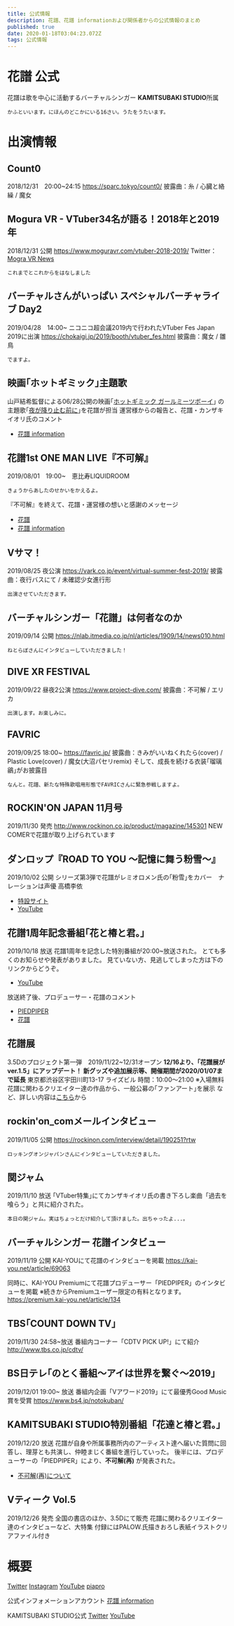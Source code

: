 ```yaml
---
title: 公式情報
description: 花譜、花譜 informationおよび関係者からの公式情報のまとめ
published: true
date: 2020-01-18T03:04:23.072Z
tags: 公式情報
---
```


# 花譜 公式

花譜は歌を中心に活動するバーチャルシンガー
**KAMITSUBAKI STUDIO**所属

`かふといいます。にほんのどこかにいる16さい。うたをうたいます。 `

# 出演情報
## Count0
2018/12/31　20:00~24:15
https://sparc.tokyo/count0/
披露曲：糸 / 心臓と絡繰 / 魔女

## Mogura VR - VTuber34名が語る！2018年と2019年
2018/12/31 公開
https://www.moguravr.com/vtuber-2018-2019/
Twitter：[Mogra VR News](https://twitter.com/MoguraVR)

`これまでとこれからをはなしました`

## バーチャルさんがいっぱい スペシャルバーチャライブ Day2
2019/04/28　14:00~
ニコニコ超会議2019内で行われたVTuber Fes Japan 2019に出演
https://chokaigi.jp/2019/booth/vtuber_fes.html
披露曲：魔女 / 雛鳥

`でますよ。`

## 映画｢ホットギミック｣主題歌
山戸結希監督による06/28公開の映画｢[ホットギミック ガールミーツボーイ](http://www.hotgimmick-movie.com/)｣
の主題歌｢[夜が降り止む前に](https://www.youtube.com/watch?v=dledRqPTNT8)｣を花譜が担当
運営様からの報告と、花譜・カンザキイオリ氏のコメント
- [花譜 information](https://twitter.com/kaf_info/status/1122999019129597952)


## 花譜1st ONE MAN LIVE『不可解』
2019/08/01　19:00~　恵比寿LIQUIDROOM

`きょうからあしたのせかいをかえるよ。`

『不可解』を終えて、花譜・運営様の想いと感謝のメッセージ
- [花譜](https://twitter.com/virtual_kaf/status/1157206946291703808?s=20)
- [花譜 information](https://twitter.com/kaf_info/status/1157215393666068486)

## Vサマ！
2019/08/25 夜公演
https://vark.co.jp/event/virtual-summer-fest-2019/
披露曲：夜行バスにて / 未確認少女進行形

`出演させていただきます。`

## バーチャルシンガー「花譜」は何者なのか 
2019/09/14 公開
https://nlab.itmedia.co.jp/nl/articles/1909/14/news010.html

`ねとらぼさんにインタビューしていただきました！`

## DIVE XR FESTIVAL
2019/09/22 昼夜2公演
https://www.project-dive.com/
披露曲：不可解 / エリカ

`出演します。お楽しみに。`

## FAVRIC
2019/09/25 18:00~
https://favric.jp/
披露曲：きみがいいねくれたら(cover) / Plastic Love(cover) / 魔女(大沼パセリremix)
そして、成長を続ける衣装｢瑠璃鶲｣がお披露目

`なんと。花譜、新たな特殊歌唱用形態でFAVRICさんに緊急参戦しますよ。`

## ROCKIN'ON JAPAN 11月号
2019/11/30 発売
http://www.rockinon.co.jp/product/magazine/145301
NEW COMERで花譜が取り上げられています

## ダンロップ『ROAD TO YOU 〜記憶に舞う粉雪〜』
2019/10/02 公開
シリーズ第3弾で花譜がレミオロメン氏の｢粉雪｣をカバー　ナレーションは声優 高橋李依
- [特設サイト](https://tyre.dunlop.co.jp/roadtoyou/?utm_source=twitter&utm_medium=promoTweetWCard&utm_campaign=roadtoyou2019)
- [YouTube](https://www.youtube.com/watch?v=_DidUzA7l_0&feature=youtu.be)

## 花譜1周年記念番組｢花と椿と君。｣
2019/10/18 放送
花譜1周年を記念した特別番組が20:00~放送された。
とても多くのお知らせや発表がありました。
見ていない方、見逃してしまった方は下のリンクからどうぞ。
- [YouTube](https://youtu.be/efLaBMZXgHM)

放送終了後、プロデューサー・花譜のコメント
- [PIEDPIPER](https://twitter.com/PIEDPIPER2045/status/1185170847448752128)
- [花譜](https://twitter.com/virtual_kaf/status/1185164537122607105)

## 花譜展
3.5Dのプロジェクト第一弾　2019/11/22~12/31オープン
**12/16より、「花譜展がver.1.5」にアップデート！
新グッズや追加展示等、開催期間が2020/01/07まで延長**
東京都渋谷区宇田川町13-17 ライズビル
時間：10:00〜21:00
※入場無料
花譜に関わるクリエイター達の作品から、一般公募の｢ファンアート｣を展示
など、詳しい内容は[こちら](https://note.com/futashika/n/n803db37ac3fb)から

## rockin'on_comメールインタビュー
2019/11/05 公開
https://rockinon.com/interview/detail/190251?rtw

`ロッキングオンジャパンさんにインタビューしていただきました。`

## 関ジャム
2019/11/10 放送
｢VTuber特集｣にてカンザキイオリ氏の書き下ろし楽曲「過去を喰らう」と共に紹介された。

`本日の関ジャム。実はちょっとだけ紹介して頂けました。出ちゃったよ...。`

## バーチャルシンガー 花譜インタビュー
2019/11/19 公開
KAI-YOUにて花譜のインタビューを掲載
https://kai-you.net/article/69063

同時に、KAI-YOU Premiumにて花譜プロデューサー「PIEDPIPER」のインタビューを掲載
※続きからPremiumユーザー限定の有料となります。
https://premium.kai-you.net/article/134

## TBS｢COUNT DOWN TV｣
2019/11/30 24:58~放送
番組内コーナー「CDTV PICK UP!」にて紹介
http://www.tbs.co.jp/cdtv/

## BS日テレ｢のとく番組～アイは世界を繋ぐ～2019｣
2019/12/01 19:00~ 放送
番組内企画「Vアワード2019」にて最優秀Good Music賞を受賞
https://www.bs4.jp/notokuban/

## KAMITSUBAKI STUDIO特別番組「花達と椿と君。」
2019/12/20 放送
花譜が自身や所属事務所内のアーティスト達へ届いた質問に回答し、理芽とも共演し、仲睦まじく番組を進行していった。
後半には、プロデューサーの「PIEDPIPER」により、**不可解(再)** が発表された。
- [不可解(再)について](https://note.com/futashika/n/need416247911#)

## Vティーク Vol.5
2019/12/26 発売
全国の書店のほか、3.5Dにて販売
花譜に関わるクリエイター達のインタビューなど、大特集
付録にはPALOW.氏描きおろし表紙イラストクリアファイル付き
# 概要

[Twitter](https://twitter.com/virtual_kaf)
[Instagram](https://www.instagram.com/virtual_kaf/)
[YouTube](https://www.youtube.com/channel/UCQ1U65-CQdIoZ2_NA4Z4F7A/featured)
[piapro](https://piapro.jp/virtual_kaf)

公式インフォメーションアカウント
[花譜 information](https://twitter.com/kaf_info)

KAMITSUBAKI STUDIO公式
[Twitter](https://twitter.com/kamitsubaki_jp)
[YouTube](https://www.youtube.com/channel/UCAOhUv73jM5iCpOhuJOQzxA)